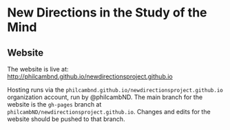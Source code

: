 # New Directions in the Study of the Mind

## Website

The website is live at: http://philcambnd.github.io/newdirectionsproject.github.io

Hosting runs via the `philcambnd.github.io/newdirectionsproject.github.io` organization account, run by @philcambND. The main branch for the website is the `gh-pages` branch at `philcambND/newdirectionsproject.github.io`. Changes and edits for the website should be pushed to that branch. 
